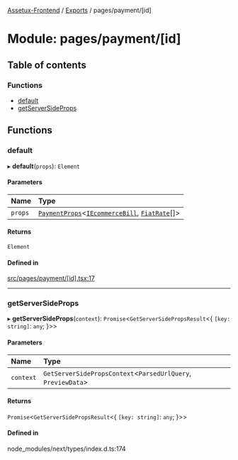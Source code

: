 [Assetux-Frontend](../README.md) / [Exports](../modules.md) / pages/payment/[id]

# Module: pages/payment/[id]

## Table of contents

### Functions

- [default](pages_payment__id_.md#default)
- [getServerSideProps](pages_payment__id_.md#getserversideprops)

## Functions

### default

▸ **default**(`props`): `Element`

#### Parameters

| Name | Type |
| :------ | :------ |
| `props` | [`PaymentProps`](components_profile_payment_payment.md#paymentprops)<[`IEcommerceBill`](../interfaces/lib_backend_ecommerce_types_backend_ecommerce.IEcommerceBill.md), [`FiatRate`](lib_backend_main_types_backend_main.md#fiatrate)[]\> |

#### Returns

`Element`

#### Defined in

[src/pages/payment/[id].tsx:17](https://github.com/ASSETUX/frontend/blob/9a68660/src/pages/payment/[id].tsx#L17)

___

### getServerSideProps

▸ **getServerSideProps**(`context`): `Promise`<`GetServerSidePropsResult`<{ `[key: string]`: `any`;  }\>\>

#### Parameters

| Name | Type |
| :------ | :------ |
| `context` | `GetServerSidePropsContext`<`ParsedUrlQuery`, `PreviewData`\> |

#### Returns

`Promise`<`GetServerSidePropsResult`<{ `[key: string]`: `any`;  }\>\>

#### Defined in

node_modules/next/types/index.d.ts:174
